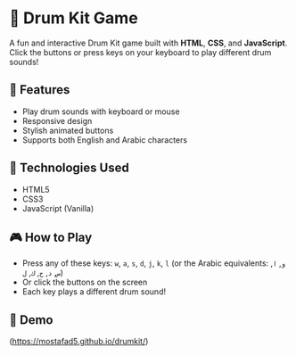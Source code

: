# 🥁 Drum Kit Game

A fun and interactive Drum Kit game built with **HTML**, **CSS**, and **JavaScript**.  
Click the buttons or press keys on your keyboard to play different drum sounds!

## 🚀 Features
- Play drum sounds with keyboard or mouse
- Responsive design
- Stylish animated buttons
- Supports both English and Arabic characters

## 🧠 Technologies Used
- HTML5
- CSS3
- JavaScript (Vanilla)

## 🎮 How to Play
- Press any of these keys: `w`, `a`, `s`, `d`, `j`, `k`, `l` (or the Arabic equivalents: `و`, `ا`, `س`, `د`, `ج`, `ك`, `ل`)
- Or click the buttons on the screen
- Each key plays a different drum sound!

## 📸 Demo
(https://mostafad5.github.io/drumkit/)


